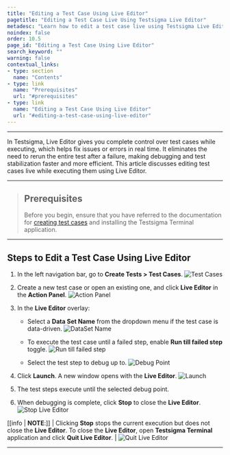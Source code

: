```yaml
---
title: "Editing a Test Case Using Live Editor"
pagetitle: "Editing a Test Case Live Using Testsigma Live Editor"
metadesc: "Learn how to edit a test case live using Testsigma Live Editor | Testsigma Live Editor allows you to check step details of the test case without having to re-run on test failure"
noindex: false
order: 10.5
page_id: "Editing a Test Case Using Live Editor"
search_keyword: ""
warning: false
contextual_links:
- type: section
  name: "Contents"
- type: link
  name: "Prerequisites"
  url: "#prerequisites"
- type: link
  name: "Editing a Test Case Using Live Editor"
  url: "#editing-a-test-case-using-live-editor"
---
```


---

In Testsigma, Live Editor gives you complete control over test cases while executing, which helps fix issues or errors in real time. It eliminates the need to rerun the entire test after a failure, making debugging and test stabilization faster and more efficient. This article discusses editing test cases live while executing them using Live Editor.

---


> ## **Prerequisites**
> 
> Before you begin, ensure that you have referred to the documentation for [creating test cases](https://testsigma.com/docs/test-cases/manage/add-edit-delete/) and installing the Testsigma Terminal application.

---

## **Steps to Edit a Test Case Using Live Editor**


1. In the left navigation bar, go to **Create Tests > Test Cases**.
   ![Test Cases](https://s3.amazonaws.com/static-docs.testsigma.com/new_images/projects/applications/TestCases_Testsigma_Lite.png)

2. Create a new test case or open an existing one, and click **Live Editor** in the **Action Panel**.
   ![Action Panel](https://s3.amazonaws.com/static-docs.testsigma.com/new_images/projects/applications/Live_Editor_Action_Panel.png)

3. In the **Live Editor** overlay:
   - Select a **Data Set Name** from the dropdown menu if the test case is data-driven.
     ![DataSet Name](https://s3.amazonaws.com/static-docs.testsigma.com/new_images/projects/applications/DataDriven_Live_Editor.png) 
   
   - To execute the test case until a failed step, enable **Run till failed step** toggle.
     ![Run till failed step](https://s3.amazonaws.com/static-docs.testsigma.com/new_images/projects/applications/Failure_Step_live_Editor.png)

   - Select the test step to debug up to.
     ![Debug Point](https://s3.amazonaws.com/static-docs.testsigma.com/new_images/projects/applications/Select_Step_To_Debug.png) 

4. Click **Launch**. A new window opens with the **Live Editor**.
   ![Launch](https://s3.amazonaws.com/static-docs.testsigma.com/new_images/projects/applications/Launch_Live_Editor.png)

5. The test steps execute until the selected debug point.

6. When debugging is complete, click **Stop** to close the **Live Editor**.
   ![Stop Live Editor](https://s3.amazonaws.com/static-docs.testsigma.com/new_images/projects/applications/Stop_Live_Editor.png)

[[info | **NOTE**:]]
| Clicking **Stop** stops the current execution but does not close the **Live Editor**. To close the **Live Editor**, open **Testsigma Terminal** application and click **Quit Live Editor**.
| ![Quit Live Editor](https://s3.amazonaws.com/static-docs.testsigma.com/new_images/projects/applications/Quit_Testsigma_Lite.png)

---